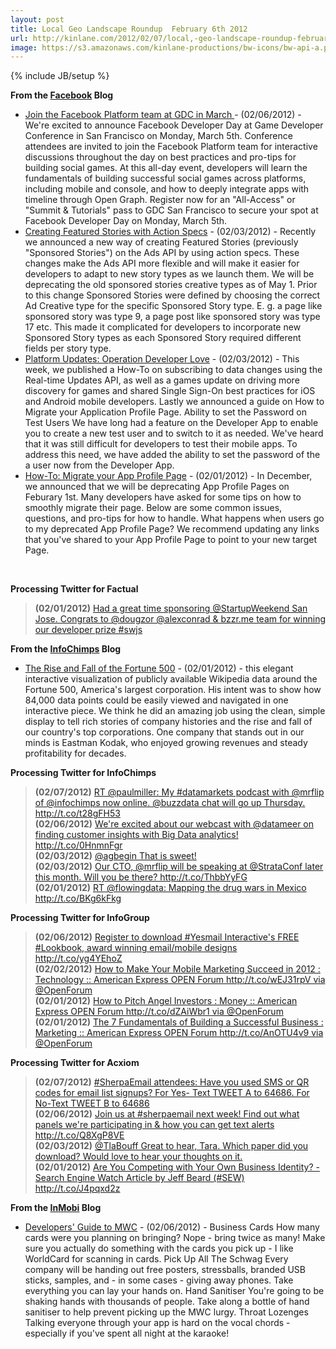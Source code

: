 ```yaml
---
layout: post
title: Local Geo Landscape Roundup  February 6th 2012
url: http://kinlane.com/2012/02/07/local,-geo-landscape-roundup-february-6th,-2012/
image: https://s3.amazonaws.com/kinlane-productions/bw-icons/bw-api-a.png
---
```

{% include JB/setup %}
<p><strong>From the&nbsp;<a title="Facebook Blog" href="http://developers.facebook.com/blog/feed">Facebook</a>&nbsp;Blog</strong></p>
<ul class="mainlist">
<li><a href="http://working.laneworks.net/gather/">Join the Facebook Platform team at GDC in March&nbsp;</a>- (02/06/2012) - We're excited to announce Facebook Developer Day at Game Developer Conference in San Francisco on Monday, March 5th. Conference attendees are invited to join the Facebook Platform team for interactive discussions throughout the day on best practices and pro-tips for building social games. At this all-day event, developers will learn the fundamentals of building successful social games across platforms, including mobile and console, and how to deeply integrate apps with timeline through Open Graph. Register now for an "All-Access" or "Summit &amp; Tutorials" pass to GDC San Francisco to secure your spot at Facebook Developer Day on Monday, March 5th.</li>
<li><a href="http://working.laneworks.net/gather/">Creating Featured Stories with Action Specs</a>&nbsp;- (02/03/2012) - Recently we announced a new way of creating Featured Stories (previously "Sponsored Stories") on the Ads API by using action specs. These changes make the Ads API more flexible and will make it easier for developers to adapt to new story types as we launch them. We will be deprecating the old sponsored stories creative types as of May 1. Prior to this change Sponsored Stories were defined by choosing the correct Ad Creative type for the specific Sponsored Story type. E. g. a page like sponsored story was type 9, a page post like sponsored story was type 17 etc. This made it complicated for developers to incorporate new Sponsored Story types as each Sponsored Story required different fields per story type.</li>
<li><a href="http://working.laneworks.net/gather/">Platform Updates: Operation Developer Love</a>&nbsp;- (02/03/2012) - This week, we published a How-To on subscribing to data changes using the Real-time Updates API, as well as a games update on driving more discovery for games and shared Single Sign-On best practices for iOS and Android mobile developers. Lastly we announced a guide on How to Migrate your Application Profile Page. Ability to set the Password on Test Users We have long had a feature on the Developer App to enable you to create a new test user and to switch to it as needed. We've heard that it was still difficult for developers to test their mobile apps. To address this need, we have added the ability to set the password of the a user now from the Developer App.</li>
<li><a href="http://working.laneworks.net/gather/">How-To: Migrate your App Profile Page</a>&nbsp;- (02/01/2012) - In December, we announced that we will be deprecating App Profile Pages on Feburary 1st. Many developers have asked for some tips on how to smoothly migrate their page. Below are some common issues, questions, and pro-tips for how to handle. What happens when users go to my deprecated App Profile Page? We recommend updating any links that you've shared to your App Profile Page to point to your new target Page.</li>
</ul>
<p>&nbsp;</p>
<p><strong>Processing Twitter for Factual</strong></p>
<blockquote><strong>(02/01/2012)</strong>&nbsp;<a href="https://twitter.com/#!/factual/status/164906177946329089&gt;@joedevon Yes, we sure did.&lt;/a&gt;&lt;br /&gt;&lt;strong&gt;(02/01/2012)&lt;/strong&gt; &lt;a href=">Had a great time sponsoring @StartupWeekend San Jose. Congrats to @dougzor @alexconrad &amp; bzzr.me team for winning our developer prize #swjs</a></blockquote>
<p><strong>From the&nbsp;<a title="InfoChimps Blog" href="http://feeds.feedburner.com/infochimps-blog">InfoChimps</a>&nbsp;Blog</strong></p>
<ul class="mainlist">
<li><a href="http://feedproxy.google.com/~r/infochimps-blog/~3/WGaPi7IOIUA/">The Rise and Fall of the Fortune 500</a>&nbsp;- (02/01/2012) - this elegant interactive visualization of publicly available Wikipedia data around the Fortune 500, America's largest corporation. His intent was to show how 84,000 data points could be easily viewed and navigated in one interactive piece. We think he did an amazing job using the clean, simple display to tell rich stories of company histories and the rise and fall of our country's top corporations. One company that stands out in our minds is Eastman Kodak, who enjoyed growing revenues and steady profitability for decades.</li>
</ul>
<p><strong>Processing Twitter for InfoChimps</strong></p>
<blockquote><strong>(02/07/2012)</strong>&nbsp;<a href="https://twitter.com/#!/infochimps/status/166929146268762112&gt;RT @astar_alone @infochimps is hosting the next Austin R User Group Meetup http">RT @paulmiller: My #datamarkets podcast with @mrflip of @infochimps now online. @buzzdata chat will go up Thursday. http://t.co/t28gFH53</a><br /><strong>(02/06/2012)</strong>&nbsp;<a href="https://twitter.com/#!/infochimps/status/166622812910534656&gt;RT @hadoopnews How #bigdata and the cloud can manage grid batteries http://t.co/6ChzMjnE&lt;/a&gt;&lt;br /&gt;&lt;strong&gt;(02/06/2012)&lt;/strong&gt; &lt;a href=">We're excited about our webcast with @datameer on finding customer insights with Big Data analytics! http://t.co/0HnmnFgr</a><br /><strong>(02/03/2012)</strong>&nbsp;<a href="https://twitter.com/#!/infochimps/status/165624141939085313&gt;We're excited about our webcast with @datameer on finding customer insights with Big Data analytics! http//t.co/ijSzn5YJ&lt;/a&gt;&lt;br /&gt;&lt;strong&gt;(02/03/2012)&lt;/strong&gt; &lt;a href=">@agbegin That is sweet!</a><br /><strong>(02/03/2012)</strong>&nbsp;<a href="https://twitter.com/#!/infochimps/status/165536748317847553&gt;We use this for all our mockups now... http://t.co/BXSQoz5a #hipster #nerd&lt;/a&gt;&lt;br /&gt;&lt;strong&gt;(02/03/2012)&lt;/strong&gt; &lt;a href=">Our CTO, @mrflip will be speaking at @StrataConf later this month. Will you be there? http://t.co/ThbbYyFG</a><br /><strong>(02/01/2012)</strong>&nbsp;<a href="https://twitter.com/#!/infochimps/status/164784285713317888&gt;The Rise and Fall of the Fortune 500 http://t.co/SmZtdjyO&lt;/a&gt;&lt;br /&gt;&lt;strong&gt;(02/01/2012)&lt;/strong&gt; &lt;a href=">RT @flowingdata: Mapping the drug wars in Mexico http://t.co/BKg6kFkg</a><br /></blockquote>
<p><strong>Processing Twitter for InfoGroup</strong></p>
<blockquote><strong>(02/06/2012)</strong>&nbsp;<a href="https://twitter.com/#!/Infogroup/status/166645404249751552&gt;4 Ways to Utilize Twitter to Grow Your Email List - Email Marketing Lounge: http://t.co/2DuVW9os via @AddThis&lt;/a&gt;&lt;br /&gt;&lt;strong&gt;(02/06/2012)&lt;/strong&gt; &lt;a href=">Register to download #Yesmail Interactive's FREE #Lookbook, award winning email/mobile designs http://t.co/yg4YEhoZ</a><br /><strong>(02/02/2012)</strong>&nbsp;<a href="https://twitter.com/#!/Infogroup/status/165137455564066817&gt;Why Your Small Business Needs Video Marketing : Marketing :: American Express OPEN Forum http://t.co/9DBoD4VV via @OpenForum&lt;/a&gt;&lt;br /&gt;&lt;strong&gt;(02/02/2012)&lt;/strong&gt; &lt;a href=">How to Make Your Mobile Marketing Succeed in 2012 : Technology :: American Express OPEN Forum http://t.co/wEJ31rpV via @OpenForum</a><br /><strong>(02/01/2012)</strong>&nbsp;<a href="https://twitter.com/#!/Infogroup/status/164808141169635329&gt;We're headed to the Marketing Sherpa Email Summit in Las Vegas Feb 8 - 10 Hope to See you there! http://t.co/j2EyMg2W via @infogroup&lt;/a&gt;&lt;br /&gt;&lt;strong&gt;(02/01/2012)&lt;/strong&gt; &lt;a href=">How to Pitch Angel Investors : Money :: American Express OPEN Forum http://t.co/dZAiWbr1 via @OpenForum</a><br /><strong>(02/01/2012)</strong>&nbsp;<a href="https://twitter.com/#!/Infogroup/status/164772164048912384&gt;Inside the Mind of Your Buyers http://t.co/vtQGJq2R via @entmagazine&lt;/a&gt;&lt;br /&gt;&lt;strong&gt;(02/01/2012)&lt;/strong&gt; &lt;a href=">The 7 Fundamentals of Building a Successful Business : Marketing :: American Express OPEN Forum http://t.co/AnOTU4v9 via @OpenForum</a><br /></blockquote>
<p><strong>Processing Twitter for Acxiom</strong></p>
<blockquote><strong>(02/07/2012)</strong>&nbsp;<a href="https://twitter.com/#!/Acxiom/status/166974715557187584&gt;Acxiom is giving away Rock-It Speaker Systems at #SherpaEmail! Complete the form for your chance to win: http://t.co/y4qqVNMG&lt;/a&gt;&lt;br /&gt;&lt;strong&gt;(02/07/2012)&lt;/strong&gt; &lt;a href=">#SherpaEmail attendees: Have you used SMS or QR codes for email list signups? For Yes- Text TWEET A to 64686. For No-Text TWEET B to 64686</a><br /><strong>(02/06/2012)</strong>&nbsp;<a href="https://twitter.com/#!/Acxiom/status/166700723306905601&gt;Wyndham Hotel Group&rsquo;s targeted emails break records- personalized/triggered msgs. Great job! http://t.co/HlH0Gx0r via @destinationCRM&lt;/a&gt;&lt;br /&gt;&lt;strong&gt;(02/03/2012)&lt;/strong&gt; &lt;a href=">Join us at #sherpaemail next week! Find out what panels we're participating in &amp; how you can get text alerts http://t.co/Q8XgP8VE</a><br /><strong>(02/03/2012)</strong>&nbsp;<a href="https://twitter.com/#!/Acxiom/status/165514170303905792&gt;Former MySpace, MTV Exec Nada Stirratt Joins Acxiom http://t.co/Y54KHBV7 via @adage&lt;/a&gt;&lt;br /&gt;&lt;strong&gt;(02/02/2012)&lt;/strong&gt; &lt;a href=">@TlaBouff Great to hear, Tara. Which paper did you download? Would love to hear your thoughts on it.</a><br /><strong>(02/01/2012)</strong>&nbsp;<a href="https://twitter.com/#!/Acxiom/status/164891341162164224&gt;@emerkow @KruxDigital Thanks for the RT!&lt;/a&gt;&lt;br /&gt;&lt;/blockquote&gt;&lt;strong&gt;Processing Twitter for Localeze&lt;/strong&gt;&lt;br /&gt;&lt;blockquote&gt;&lt;strong&gt;(02/02/2012)&lt;/strong&gt; &lt;a href=">Are You Competing with Your Own Business Identity? - Search Engine Watch Article by Jeff Beard (#SEW) http://t.co/J4pqxd2z</a></blockquote>
<p><strong>From the&nbsp;<a title="InMobi Blog" href="http://www.inmobi.com/inmobiblog/feed/">InMobi</a>&nbsp;Blog</strong></p>
<ul class="mainlist">
<li><a href="http://www.inmobi.com/inmobiblog/2012/02/06/developers-guide-to-mwc/">Developers' Guide to MWC</a>&nbsp;- (02/06/2012) - Business Cards How many cards were you planning on bringing? Nope - bring twice as many! Make sure you actually do something with the cards you pick up - I like WorldCard for scanning in cards. Pick Up All The Schwag Every company will be handing out free posters, stressballs, branded USB sticks, samples, and - in some cases - giving away phones. Take everything you can lay your hands on. Hand Sanitiser You're going to be shaking hands with thousands of people. Take along a bottle of hand sanitiser to help prevent picking up the MWC lurgy. Throat Lozenges Talking everyone through your app is hard on the vocal chords - especially if you've spent all night at the karaoke!</li>
</ul>